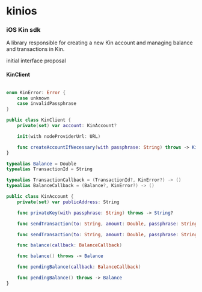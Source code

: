 #  kinios
### iOS Kin sdk
A library responsible for creating a new Kin account and managing balance and transactions in Kin.

initial interface proposal

#### KinClient
```swift

enum KinError: Error {
    case unknown
    case invalidPassphrase
}

public class KinClient {
    private(set) var account: KinAccount?

    init(with nodeProviderUrl: URL)

    func createAccountIfNecessary(with passphrase: String) throws -> KinAccount
}

typealias Balance = Double
typealias TransactionId = String

typealias TransactionCallback = (TransactionId?, KinError?) -> ()
typealias BalanceCallback = (Balance?, KinError?) -> ()

public class KinAccount {
    private(set) var publicAddress: String

    func privateKey(with passphrase: String) throws -> String?

    func sendTransaction(to: String, amount: Double, passphrase: String, callback: TransactionCallback)

    func sendTransaction(to: String, amount: Double, passphrase: String) throw -> TransactionId

    func balance(callback: BalanceCallback)

    func balance() throws -> Balance

    func pendingBalance(callback: BalanceCallback)

    func pendingBalance() throws -> Balance
}
```
